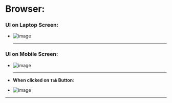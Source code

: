 # Browser:

### UI on Laptop Screen: 
- ![image](https://github.com/user-attachments/assets/6d816a49-19fa-4f6b-b4da-32540b8e1ebf)
  <hr>

### UI on Mobile Screen:
- ![image](https://github.com/user-attachments/assets/739155c3-8227-44d4-bced-e9a7f72c3181)
  <hr>

- **When clicked on `Tab` Button**:
- ![image](https://github.com/user-attachments/assets/02590f60-bf18-48cc-bbef-9440f090a26c)
<hr>

